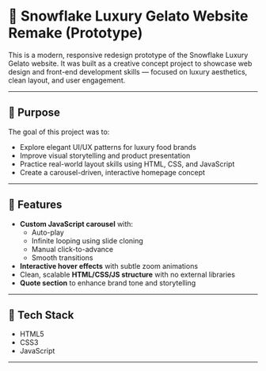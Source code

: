 # 🍦 Snowflake Luxury Gelato Website Remake (Prototype)

This is a modern, responsive redesign prototype of the Snowflake Luxury Gelato website. It was built as a creative concept project to showcase web design and front-end development skills — focused on luxury aesthetics, clean layout, and user engagement.

---

## 🎯 Purpose

The goal of this project was to:

- Explore elegant UI/UX patterns for luxury food brands
- Improve visual storytelling and product presentation
- Practice real-world layout skills using HTML, CSS, and JavaScript
- Create a carousel-driven, interactive homepage concept

---

## 💎 Features

- **Custom JavaScript carousel** with:
  - Auto-play
  - Infinite looping using slide cloning
  - Manual click-to-advance
  - Smooth transitions
- **Interactive hover effects** with subtle zoom animations
- Clean, scalable **HTML/CSS/JS structure** with no external libraries
- **Quote section** to enhance brand tone and storytelling

---

## 🚀 Tech Stack

- HTML5
- CSS3
- JavaScript

---
